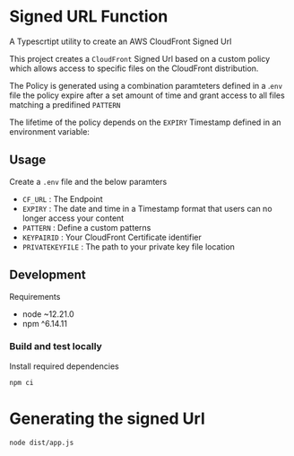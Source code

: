 # Signed URL Function
A Typescrtipt utility to create an AWS CloudFront Signed Url

This project creates a `CloudFront` Signed Url based on a custom policy which allows access to specific files on the CloudFront distribution.

The Policy is generated using a combination paramteters defined in a .`env` file the policy expire after a set amount of time and grant access to all files matching a predifined  `PATTERN`

The lifetime of the policy depends on the `EXPIRY` Timestamp defined in an environment variable:

## Usage
Create a `.env` file and the below paramters
 - `CF_URL`  :  The Endpoint
 - `EXPIRY`  :  The date and time in a Timestamp format that users can no longer access your content
 - `PATTERN` :  Define a custom patterns 
 - `KEYPAIRID` : Your CloudFront Certificate identifier
 - `PRIVATEKEYFILE` : The path to your private key file location

## Development 

Requirements
- node ~12.21.0
- npm ^6.14.11

### Build and test locally

Install required dependencies
```bash
npm ci
```

# Generating the signed Url

```
node dist/app.js
```



